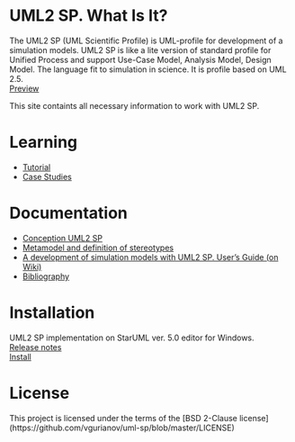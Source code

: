 <h1 id="header-1"><a href="#header-1"></a>UML2 SP. What Is It?</h1>
The UML2 SP (UML Scientific Profile) is UML-profile for development of a simulation models. 
UML2 SP is like a lite version of standard profile for Unified Process and support Use-Case Model, Analysis Model, Design Model. The language fit to simulation in science. It is profile based on UML 2.5.
<br/><a href="annotations">Preview</a>
<p>This site containts all necessary information to work with UML2 SP.</p>

<h1 id="header-3"><a href="#header-2"></a>Learning</h1>

- <a href="tutorial">Tutorial</a>
- <a href="case_studies">Case Studies</a>


<h1 id="header-4"><a href="#header-3"></a>Documentation</h1>

- <a href="conception">Conception UML2 SP</a>
- <a href="metamodel">Metamodel and definition of stereotypes</a>
- [A development of simulation models with UML2 SP. User’s Guide (on Wiki)](https://github.com/vgurianov/uml-sp/wiki)
- <a href="bibliography">Bibliography</a>


<h1 id="header-5"><a href="#header-4"></a>Installation</h1>
UML2 SP implementation on StarUML ver. 5.0 editor for Windows.<br/>
<a href="https://github.com/vgurianov/uml-sp/blob/master/UML2%20SP/release.md">Release notes</a><br/>
<a href="https://github.com/vgurianov/uml-sp/blob/master/UML2%20SP/readme.md">Install</a><br/>

<h1 id="header-6"><a href="#header-5"></a>License</h1>
This project is licensed under the terms of the [BSD 2-Clause license](https://github.com/vgurianov/uml-sp/blob/master/LICENSE)<br/>

